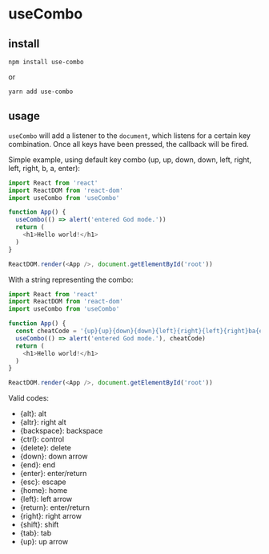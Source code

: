 # useCombo

## install

```
npm install use-combo
```
or
```
yarn add use-combo
```

## usage

`useCombo` will add a listener to the `document`, which listens for a certain key combination. Once all keys have been pressed, the callback will be fired.

Simple example, using default key combo (up, up, down, down, left, right, left, right, b, a, enter):

```js
import React from 'react'
import ReactDOM from 'react-dom'
import useCombo from 'useCombo'

function App() {
  useCombo(() => alert('entered God mode.'))
  return (
    <h1>Hello world!</h1>
  )
}

ReactDOM.render(<App />, document.getElementById('root'))
```

With a string representing the combo:

```js
import React from 'react'
import ReactDOM from 'react-dom'
import useCombo from 'useCombo'

function App() {
  const cheatCode = '{up}{up}{down}{down}{left}{right}{left}{right}ba{enter}'
  useCombo(() => alert('entered God mode.'), cheatCode)
  return (
    <h1>Hello world!</h1>
  )
}

ReactDOM.render(<App />, document.getElementById('root'))
```

Valid codes:
- {alt}: alt
- {altr}: right alt
- {backspace}: backspace
- {ctrl}: control
- {delete}: delete
- {down}: down arrow
- {end}: end
- {enter}: enter/return
- {esc}: escape
- {home}: home
- {left}: left arrow
- {return}: enter/return
- {right}: right arrow
- {shift}: shift
- {tab}: tab
- {up}: up arrow
